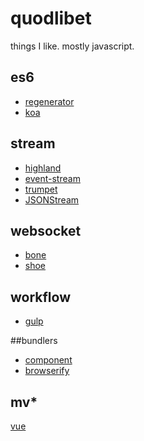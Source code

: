 quodlibet
=========

things I like.
mostly javascript.

## es6 

* [regenerator](https://github.com/facebook/regenerator)
* [koa](http://koajs.com)

## stream 

* [highland](http://highlandjs.com)
* [event-stream](https://github.com/dominictarr/event-stream)
* [trumpet](https://github.com/substack/node-trumpet)
* [JSONStream](https://github.com/dominictarr/JSONStream)

## websocket 

* [bone](http://bone.io/)
* [shoe](https://github.com/substack/shoe)

## workflow
* [gulp](http://gulpjs.com/)

##bundlers
* [component](https://github.com/component/component)
* [browserify](http://browserify.org/)

## mv*
[vue](http://vuejs.org/)